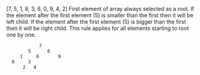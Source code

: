 [7, 5, 1, 8, 3, 6, 0, 9, 4, 2]
First element of array always selected as a root. 
If the element after the first element (5) is smaller than the first then it will be left child.
If the element after the first element (5) is bigger than the first then it will be right child.
This rule applies for all elements starting to root one by one.

                7
            5      8
         1     6       9
      0     3
          2   4
